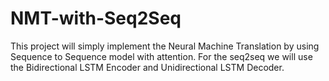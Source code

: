 # NMT-with-Seq2Seq
This project will simply implement the Neural Machine Translation by using Sequence to Sequence model with attention. For the seq2seq we will use the Bidirectional LSTM Encoder and Unidirectional LSTM Decoder.

